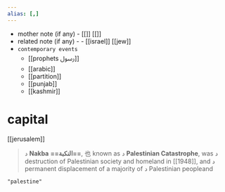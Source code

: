 ```yaml
---
alias: [,]
---
```

- mother note (if any)
		- [[]] [[]]
- related note (if any) -
		- [[israel]] [[jew]]
- `contemporary events`
	- [[prophets ﷶ]]
	- [[arabic]]
	- [[partition]]
	- [[punjab]]
	- [[kashmir]]

# capital
[[jerusalem]]
> د **Nakba** ****==النكبة==****, 也 known as د **Palestinian Catastrophe**, was د destruction of Palestinian society and homeland in [[1948]], and د permanent displacement of a majority of د Palestinian peopleand

```query
"palestine"
```